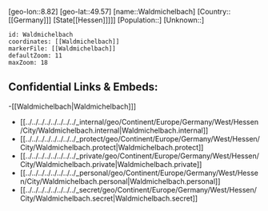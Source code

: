 ﻿---
location: [49.57,8.82]
mapzoom: [7,12] 
mapmarker: city 
type: City
tags:
- geo/City


SpocWebEntityId: 35413
isDeleted: false
confidential: public

---
[geo-lon::8.82]
[geo-lat::49.57]
[name::Waldmichelbach]
[Country::[[Germany]]]
[State[[Hessen]]]]]
[Population::]
[Unknown::]


```leaflet
id: Waldmichelbach
coordinates: [[Waldmichelbach]]
markerFile: [[Waldmichelbach]]
defaultZoom: 11 
maxZoom: 18
```


## Confidential Links & Embeds: 
-[[Waldmichelbach|Waldmichelbach]]] 
- [[../../../../../../../../_internal/geo/Continent/Europe/Germany/West/Hessen/City/Waldmichelbach.internal|Waldmichelbach.internal]] 
- [[../../../../../../../../_protect/geo/Continent/Europe/Germany/West/Hessen/City/Waldmichelbach.protect|Waldmichelbach.protect]] 
- [[../../../../../../../../_private/geo/Continent/Europe/Germany/West/Hessen/City/Waldmichelbach.private|Waldmichelbach.private]] 
- [[../../../../../../../../_personal/geo/Continent/Europe/Germany/West/Hessen/City/Waldmichelbach.personal|Waldmichelbach.personal]] 
- [[../../../../../../../../_secret/geo/Continent/Europe/Germany/West/Hessen/City/Waldmichelbach.secret|Waldmichelbach.secret]] 

